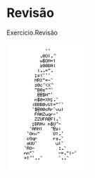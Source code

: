 # Revisão
Exercicio.Revisão

![Homem Letra](https://github.com/RickNarciso/Revisao/blob/master/GifsAnimados119.gif)
